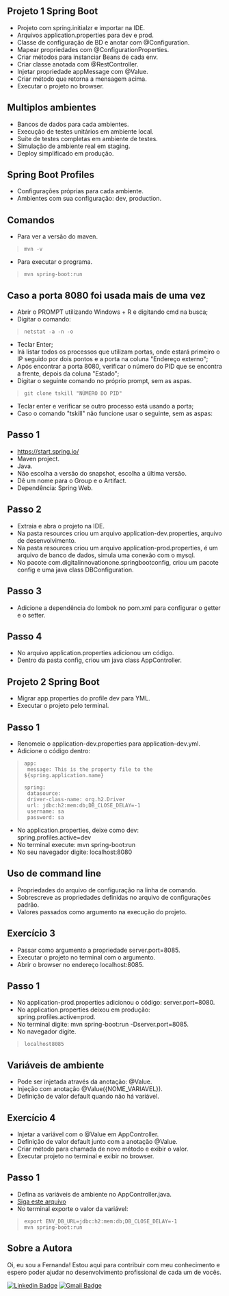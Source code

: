 ## Projeto 1 Spring Boot
- Projeto com spring.initialzr e importar na IDE.
- Arquivos application.properties para dev e prod.
- Classe de configuração de BD e anotar com @Configuration.
- Mapear propriedades com @ConfigurationProperties.
- Criar métodos para instanciar Beans de cada env.
- Criar classe anotada com @RestController.
- Injetar propriedade appMessage com @Value.
- Criar método que retorna a mensagem acima.
- Executar o projeto no browser.

## Multiplos ambientes
- Bancos de dados para cada ambientes.
- Execução de testes unitários em ambiente local.
- Suíte de testes completas em ambiente de testes.
- Simulação de ambiente real em staging.
- Deploy simplificado em produção.

## Spring Boot Profiles
- Configurações próprias para cada ambiente.
- Ambientes com sua configuração: dev, production.

## Comandos
- Para ver a versão do maven.
> ```
>mvn -v
> ```

- Para executar o programa.
> ```
>mvn spring-boot:run
> ```

## Caso a porta 8080 foi usada mais de uma vez
- Abrir o PROMPT utilizando Windows + R e digitando cmd na busca; <br> 
- Digitar o comando:
> ```
>netstat -a -n -o
> ``` 
- Teclar Enter; <br>
- Irá listar todos os processos que utilizam portas, onde estará primeiro o IP seguido por dois pontos e a porta na coluna "Endereço externo"; <br>
- Após encontrar a porta 8080, verificar o número do PID que se encontra a frente, depois da coluna "Estado"; <br>
- Digitar o seguinte comando no próprio prompt, sem as aspas.
> ```
>git clone tskill "NÚMERO DO PID"
> ```
- Teclar enter e verificar se outro processo está usando a porta; <br>
- Caso o comando "tskill" não funcione usar o seguinte, sem as aspas: <br>

## Passo 1
- https://start.spring.io/
- Maven project.
- Java.
- Não escolha a versão do snapshot, escolha a última versão.
- Dê um nome para o Group e o Artifact.
- Dependência: Spring Web.

## Passo 2
- Extraia e abra o projeto na IDE.
- Na pasta resources criou um arquivo application-dev.properties, arquivo de desenvolvimento.
- Na pasta resources criou um arquivo application-prod.properties, é um arquivo de banco de dados, simula uma conexão com o mysql.
- No pacote com.digitalinnovationone.springbootconfig, criou um pacote config e uma java class DBConfiguration.

## Passo 3
- Adicione a dependência do lombok no pom.xml para configurar o getter e o setter. <br>

## Passo 4
- No arquivo application.properties adicionou um código. <br>
- Dentro da pasta config, criou um java class AppController. <br>

## Projeto 2 Spring Boot
- Migrar app.properties do profile dev para YML. <br>
- Executar o projeto pelo terminal. <br>

## Passo 1 
- Renomeie o application-dev.properties para application-dev.yml. <br>
- Adicione o código dentro: <br>

> ```
>app: 
>  message: This is the property file to the ${spring.application.name}
>
>spring: 
>  datasource: 
>  driver-class-name: org.h2.Driver 
>  url: jdbc:h2:mem:db;DB_CLOSE_DELAY=-1 
>  username: sa 
>  password: sa 
> ```

- No application.properties, deixe como dev: <br>
spring.profiles.active=dev <br>
- No terminal execute: mvn spring-boot:run <br>
- No seu navegador digite: localhost:8080 <br>

## Uso de command line
- Propriedades do arquivo de configuração na linha de comando. <br>
- Sobrescreve as propriedades definidas no arquivo de configurações padrão. <br>
- Valores passados como argumento na execução do projeto. <br>

## Exercício 3 
- Passar como argumento a propriedade server.port=8085.
- Executar o projeto no terminal com o argumento.
- Abrir o browser no endereço localhost:8085.

## Passo 1 
- No application-prod.properties adicionou o código: server.port=8080. <br>
- No application.properties deixou em produção: spring.profiles.active=prod. <br>
- No terminal digite: mvn spring-boot:run -Dserver.port=8085. <br>
- No navegador digite.
> ```
>localhost8085 
> ```

## Variáveis de ambiente 
- Pode ser injetada através da anotação: @Value. <br>
- Injeção com anotação @Value({NOME_VARIAVEL}). <br>
- Definição de valor default quando não há variável. <br>

## Exercício 4
- Injetar a variável com o @Value em AppController. <br>
- Definição de valor default junto com a anotação @Value. <br>
- Criar método para chamada de novo método e exibir o valor. <br>
- Executar projeto no terminal e exibir no browser. <br>

## Passo 1 
- Defina as variáveis de ambiente no AppController.java. <br>
- <a href="https://github.com/FernandaMakiHirose/spring-boot2/blob/main/springbootconfig/variaveis-de-ambiente.txt">Siga este arquivo</a>
- No terminal exporte o valor da variável:
> ```
>export ENV_DB_URL=jdbc:h2:mem:db;DB_CLOSE_DELAY=-1 
>mvn spring-boot:run
> ```

## Sobre a Autora
Oi, eu sou a Fernanda! Estou aqui para contribuir com meu conhecimento e espero poder ajudar no desenvolvimento profissional de cada um de vocês.

[![Linkedin Badge](https://img.shields.io/badge/-Fernanda_Maki_Hirose-blue?style=flat-square&logo=Linkedin&logoColor=white&link=https://www.linkedin.com/in/fernanda-maki-hirose-801117208/)](https://www.linkedin.com/in/fernanda-maki-hirose-801117208/)  [![Gmail Badge](https://img.shields.io/badge/-femahi2020@gmail.com-c14438?style=flat-square&logo=Gmail&logoColor=white&link=mailto:femahi2020@gmail.com)](mailto:femahi2020@gmail.com)
